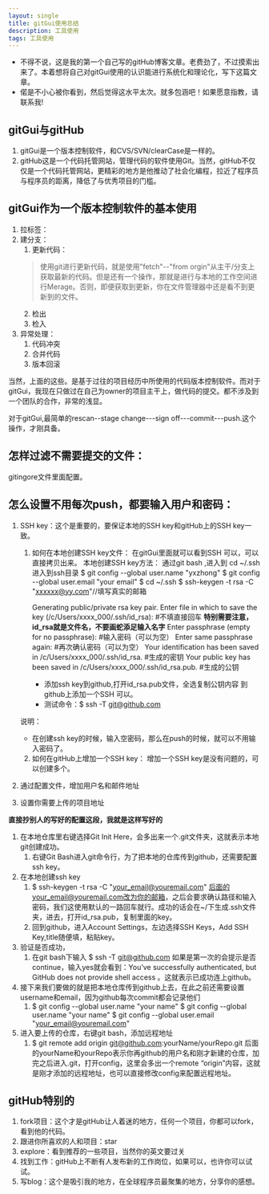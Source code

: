 ```yaml
---
layout: single
title: gitGui使用总结 
description: 工具使用
tags: 工具使用
---
```


* 不得不说，这是我的第一个自己写的gitHub博客文章。老费劲了，不过摸索出来了。本着想将自己对gitGui使用的认识能进行系统化和理论化，写下这篇文章。
* 偌是不小心被你看到，然后觉得这水平太次。就多包涵吧！如果愿意指教，请联系我!


## gitGui与gitHub
1. gitGui是一个版本控制软件，和CVS/SVN/clearCase是一样的。
2. gitHub这是一个代码托管网站，管理代码的软件使用Git。当然，gitHub不仅仅是一个代码托管网站，更精彩的地方是他推动了社会化编程，拉近了程序员与程序员的距离，降低了与优秀项目的门槛。

## gitGui作为一个版本控制软件的基本使用
1. 拉标签：
2. 建分支：
	1. 更新代码：
	>使用git进行更新代码，就是使用"fetch"--"from orgin"从主干/分支上获取最新的代码。但是还有一个操作，那就是进行与本地的工作空间进行Merage。否则，即便获取到更新，你在文件管理器中还是看不到更新到的文件。
	2. 检出
	3. 检入
4. 异常处理：
	1. 代码冲突
	2. 合并代码
	3. 版本回滚

当然，上面的这些。是基于过往的项目经历中所使用的代码版本控制软件。而对于gitGui，我现在只做过在自己为owner的项目主干上，做代码的提交。都不涉及到一个团队的合作，非常的浅显。

对于gitGui,最简单的rescan--stage change---sign off---commit---push.这个操作，才刚具备。

## 怎样过滤不需要提交的文件：
gitingore文件里面配置。

## 怎么设置不用每次push，都要输入用户和密码：
1. SSH key：这个是重要的，要保证本地的SSH key和gitHub上的SSH key一致。
	1. 如何在本地创建SSH key文件：
		在gitGui里面就可以看到SSH 可以，可以直接拷贝出来。
		本地创建SSH key方法：
		通过git bash ,进入到 cd ~/.ssh 进入到ssh目录
		$ git config --global user.name "yxzhong"
		$ git config --global user.email "your email"
		$ cd ~/.ssh
		$ ssh-keygen -t rsa -C "xxxxxx@yy.com"//填写真实的邮箱
		
		Generating public/private rsa key pair.
		Enter file in which to save the key (/c/Users/xxxx_000/.ssh/id_rsa):   #不填直接回车 **特别需要注意，id_rsa就是文件名，不要画蛇添足输入名字**
		Enter passphrase (empty for no passphrase):   #输入密码（可以为空）
		Enter same passphrase again:   #再次确认密码（可以为空）
		Your identification has been saved in /c/Users/xxxx_000/.ssh/id_rsa.   #生成的密钥
		Your public key has been saved in /c/Users/xxxx_000/.ssh/id_rsa.pub.  #生成的公钥

		+ 添加ssh key到github,打开id_rsa.pub文件，全选复制公钥内容 到github上添加一个SSH 可以。
		+ 测试命令：$ ssh -T git@github.com
	
	说明：
	+ 在创建ssh key的时候，输入空密码，那么在push的时候，就可以不用输入密码了。
	
	2. 如何在gitHub上增加一个SSH key：
		增加一个SSH key是没有问题的，可以创建多个。


3. 通过配置文件，增加用户名和邮件地址
4. 设置你需要上传的项目地址

**直接抄别人的写好的配置这段，我就是这样写好的**

1. 在本地仓库里右键选择Git Init Here，会多出来一个.git文件夹，这就表示本地git创建成功。
	1. 右键Git Bash进入git命令行，为了把本地的仓库传到github，还需要配置ssh key。
2. 在本地创建ssh key
	1. $ ssh-keygen -t rsa -C "your_email@youremail.com"
后面的your_email@youremail.com改为你的邮箱，之后会要求确认路径和输入密码，我们这使用默认的一路回车就行。成功的话会在~/下生成.ssh文件夹，进去，打开id_rsa.pub，复制里面的key。
	2. 回到github，进入Account Settings，左边选择SSH Keys，Add SSH Key,title随便填，粘贴key。
3. 验证是否成功，
	1. 在git bash下输入
$ ssh -T git@github.com
如果是第一次的会提示是否continue，输入yes就会看到：You’ve successfully authenticated, but GitHub does not provide shell access 。这就表示已成功连上github。
4. 接下来我们要做的就是把本地仓库传到github上去，在此之前还需要设置username和email，因为github每次commit都会记录他们
	1. $ git config --global user.name "your name"
$ git config --global user.name "your name"
$ git config --global user.email "your_email@youremail.com"
5. 进入要上传的仓库，右键git bash，添加远程地址
	1. $ git remote add origin git@github.com:yourName/yourRepo.git
后面的yourName和yourRepo表示你再github的用户名和刚才新建的仓库，加完之后进入.git，打开config，这里会多出一个remote “origin”内容，这就是刚才添加的远程地址，也可以直接修改config来配置远程地址。

## gitHub特别的
1. fork项目：这个才是gitHub让人着迷的地方，任何一个项目，你都可以fork，看到他的代码。
2. 跟进你所喜欢的人和项目：star
3. explore：看到推荐的一些项目，当然你的英文要过关
4. 找到工作：gitHub上不断有人发布新的工作岗位，如果可以，也许你可以试试。
5. 写blog：这个是吸引我的地方，在全球程序员最聚集的地方，分享你的感想。






